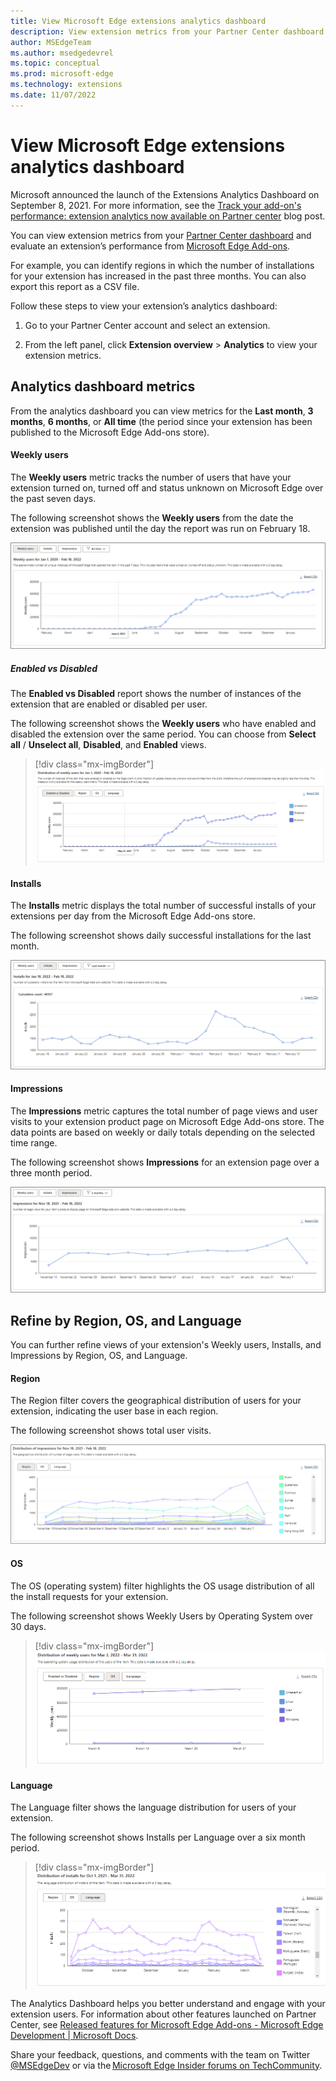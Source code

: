 ```yaml
---
title: View Microsoft Edge extensions analytics dashboard
description: View extension metrics from your Partner Center dashboard and evaluate an extension’s performance from Microsoft Edge Add-ons website.
author: MSEdgeTeam
ms.author: msedgedevrel
ms.topic: conceptual
ms.prod: microsoft-edge
ms.technology: extensions
ms.date: 11/07/2022
---
```

# View Microsoft Edge extensions analytics dashboard

Microsoft announced the launch of the Extensions Analytics Dashboard on September 8, 2021. For more information, see the [Track your add-on's performance: extension analytics now available on Partner center](https://techcommunity.microsoft.com/t5/articles/track-your-add-on-s-performance-extension-analytics-now/m-p/2733351) blog post.

You can view extension metrics from your [Partner Center dashboard](https://partner.microsoft.com/dashboard/microsoftedge/overview) and evaluate an extension’s performance from [Microsoft Edge Add-ons](https://microsoftedge.microsoft.com/addons/Microsoft-Edge-Extensions-Home).

For example, you can identify regions in which the number of installations for your extension has increased in the past three months. You can also export this report as a CSV file.

Follow these steps to view your extension’s analytics dashboard:  

1. Go to your Partner Center account and select an extension.

1. From the left panel, click **Extension overview** > **Analytics** to view your extension metrics.


<!-- ====================================================================== -->
## Analytics dashboard metrics

From the analytics dashboard you can view metrics for the **Last month**, **3 months**, **6 months**, or **All time** (the period since your extension has been published to the Microsoft Edge Add-ons store).

#### Weekly users

The **Weekly users** metric tracks the number of users that have your extension turned on, turned off and status unknown on Microsoft Edge over the past seven days.

The following screenshot shows the **Weekly users** from the date the extension was published until the day the report was run on February 18.

![Weekly users from the date the extension was published until February 18](../media/extensions-analytics-weekly-users.png)

##### Enabled vs Disabled

The **Enabled vs Disabled** report shows the number of instances of the extension that are enabled or disabled per user.

The following screenshot shows the **Weekly users** who have enabled and disabled the extension over the same period. You can choose from **Select all** / **Unselect all**, **Disabled**, and **Enabled** views.

> [!div class="mx-imgBorder"]
> ![Weekly users who have enabled and disabled the extension over the selected time period](../media/extensions-analytics-enabled-disabled.png)


<!-- ====================================================================== -->


#### Installs

The **Installs** metric displays the total number of successful installs of your extensions per day from the Microsoft Edge Add-ons store.

The following screenshot shows daily successful installations for the last month.

![Installs for your extension over the last month](../media/extensions-analytics-weekly-users-installs.png)

#### Impressions

The **Impressions** metric captures the total number of page views and user visits to your extension product page on Microsoft Edge Add-ons store. The data points are based on weekly or daily totals depending on the selected time range.

The following screenshot shows **Impressions** for an extension page over a three month period.

![Impressions for your extension over the past 3 months](../media/extensions-analytics-weekly-users-impressions.png)



<!-- ====================================================================== -->
## Refine by Region, OS, and Language

You can further refine views of your extension's Weekly users, Installs, and Impressions by Region, OS, and Language.

#### Region

The Region filter covers the geographical distribution of users for your extension, indicating the user base in each region.

The following screenshot shows total user visits.

![Geographic distribution by Region for your extension](../media/extensions-analytics-filter-region.png)

#### OS

The OS (operating system) filter highlights the OS usage distribution of all the install requests for your extension.

The following screenshot shows Weekly Users by Operating System over 30 days.

> [!div class="mx-imgBorder"]
> ![Operation System usage distribution for your extension](../media/extension-analytics-weekly-users-filter-os-30-days.png)

#### Language

The Language filter shows the language distribution for users of your extension.

The following screenshot shows Installs per Language over a six month period.

> [!div class="mx-imgBorder"]
> ![Language distribution for your extension](../media/extension-analytics-installs-filter-language-6-months.png)

The Analytics Dashboard helps you better understand and engage with your extension users. For information about other 
features launched on Partner Center, see [Released features for Microsoft Edge Add-ons - Microsoft Edge Development | Microsoft Docs](/microsoft-edge/extensions-chromium/whats-new/released-features).

Share your feedback, questions, and comments with the team on Twitter [@MSEdgeDev](https://twitter.com/msedgedev/) or via the [Microsoft Edge Insider forums on TechCommunity](https://techcommunity.microsoft.com/t5/articles/manifest-v3-changes-are-now-available-in-microsoft-edge/m-p/1780254).
